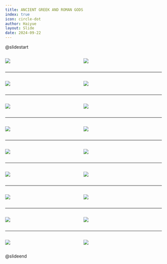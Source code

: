 ```yaml
---
title: ANCIENT GREEK AND ROMAN GODS
index: true
icon: circle-dot
author: Haiyue
layout: Slide
date: 2024-09-22
---
```

 
@slidestart

<div style="display:flex">
<div style="flex:1">

![](https://raw.githubusercontent.com/yclord/reading/refs/heads/master/english/Level-W/ANCIENT%20GREEK%20AND%20ROMAN%20GODS/001.webp)
</div>
<div style="flex:1">

![](https://raw.githubusercontent.com/yclord/reading/refs/heads/master/english/Level-W/ANCIENT%20GREEK%20AND%20ROMAN%20GODS/002.webp)
</div>
</div>

---

<div style="display:flex">
<div style="flex:1">

![](https://raw.githubusercontent.com/yclord/reading/refs/heads/master/english/Level-W/ANCIENT%20GREEK%20AND%20ROMAN%20GODS/003.webp)
</div>
<div style="flex:1">

![](https://raw.githubusercontent.com/yclord/reading/refs/heads/master/english/Level-W/ANCIENT%20GREEK%20AND%20ROMAN%20GODS/004.webp)
</div>
</div>

---

<div style="display:flex">
<div style="flex:1">

![](https://raw.githubusercontent.com/yclord/reading/refs/heads/master/english/Level-W/ANCIENT%20GREEK%20AND%20ROMAN%20GODS/005.webp)
</div>
<div style="flex:1">

![](https://raw.githubusercontent.com/yclord/reading/refs/heads/master/english/Level-W/ANCIENT%20GREEK%20AND%20ROMAN%20GODS/006.webp)
</div>
</div>

---

<div style="display:flex">
<div style="flex:1">

![](https://raw.githubusercontent.com/yclord/reading/refs/heads/master/english/Level-W/ANCIENT%20GREEK%20AND%20ROMAN%20GODS/007.webp)
</div>
<div style="flex:1">

![](https://raw.githubusercontent.com/yclord/reading/refs/heads/master/english/Level-W/ANCIENT%20GREEK%20AND%20ROMAN%20GODS/008.webp)
</div>
</div>

---

<div style="display:flex">
<div style="flex:1">

![](https://raw.githubusercontent.com/yclord/reading/refs/heads/master/english/Level-W/ANCIENT%20GREEK%20AND%20ROMAN%20GODS/009.webp)
</div>
<div style="flex:1">

![](https://raw.githubusercontent.com/yclord/reading/refs/heads/master/english/Level-W/ANCIENT%20GREEK%20AND%20ROMAN%20GODS/010.webp)
</div>
</div>

---

<div style="display:flex">
<div style="flex:1">

![](https://raw.githubusercontent.com/yclord/reading/refs/heads/master/english/Level-W/ANCIENT%20GREEK%20AND%20ROMAN%20GODS/011.webp)
</div>
<div style="flex:1">

![](https://raw.githubusercontent.com/yclord/reading/refs/heads/master/english/Level-W/ANCIENT%20GREEK%20AND%20ROMAN%20GODS/012.webp)
</div>
</div>

---

<div style="display:flex">
<div style="flex:1">

![](https://raw.githubusercontent.com/yclord/reading/refs/heads/master/english/Level-W/ANCIENT%20GREEK%20AND%20ROMAN%20GODS/013.webp)
</div>
<div style="flex:1">

![](https://raw.githubusercontent.com/yclord/reading/refs/heads/master/english/Level-W/ANCIENT%20GREEK%20AND%20ROMAN%20GODS/014.webp)
</div>
</div>

---

<div style="display:flex">
<div style="flex:1">

![](https://raw.githubusercontent.com/yclord/reading/refs/heads/master/english/Level-W/ANCIENT%20GREEK%20AND%20ROMAN%20GODS/015.webp)
</div>
<div style="flex:1">

![](https://raw.githubusercontent.com/yclord/reading/refs/heads/master/english/Level-W/ANCIENT%20GREEK%20AND%20ROMAN%20GODS/016.webp)
</div>
</div>

---

<div style="display:flex">
<div style="flex:1">

![](https://raw.githubusercontent.com/yclord/reading/refs/heads/master/english/Level-W/ANCIENT%20GREEK%20AND%20ROMAN%20GODS/017.webp)
</div>
<div style="flex:1">

![](https://raw.githubusercontent.com/yclord/reading/refs/heads/master/english/Level-W/ANCIENT%20GREEK%20AND%20ROMAN%20GODS/018.webp)
</div>
</div>

@slideend
